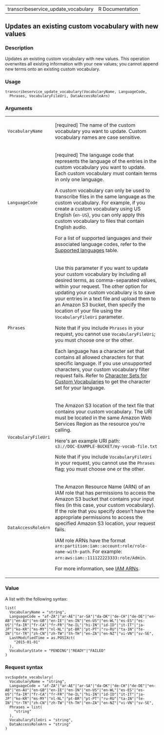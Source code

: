 <table style="width: 100%;">
<tbody>
<tr class="odd">
<td>transcribeservice_update_vocabulary</td>
<td style="text-align: right;">R Documentation</td>
</tr>
</tbody>
</table>

## Updates an existing custom vocabulary with new values

### Description

Updates an existing custom vocabulary with new values. This operation
overwrites all existing information with your new values; you cannot
append new terms onto an existing custom vocabulary.

### Usage

    transcribeservice_update_vocabulary(VocabularyName, LanguageCode,
      Phrases, VocabularyFileUri, DataAccessRoleArn)

### Arguments

<table>
<colgroup>
<col style="width: 35%" />
<col style="width: 65%" />
</colgroup>
<tbody>
<tr class="odd">
<td><code
id="transcribeservice_update_vocabulary_:_VocabularyName">VocabularyName</code></td>
<td><p>[required] The name of the custom vocabulary you want to update.
Custom vocabulary names are case sensitive.</p></td>
</tr>
<tr class="even">
<td><code
id="transcribeservice_update_vocabulary_:_LanguageCode">LanguageCode</code></td>
<td><p>[required] The language code that represents the language of the
entries in the custom vocabulary you want to update. Each custom
vocabulary must contain terms in only one language.</p>
<p>A custom vocabulary can only be used to transcribe files in the same
language as the custom vocabulary. For example, if you create a custom
vocabulary using US English (<code>en-US</code>), you can only apply
this custom vocabulary to files that contain English audio.</p>
<p>For a list of supported languages and their associated language
codes, refer to the <a
href="https://docs.aws.amazon.com/transcribe/latest/dg/supported-languages.html">Supported
languages</a> table.</p></td>
</tr>
<tr class="odd">
<td><code
id="transcribeservice_update_vocabulary_:_Phrases">Phrases</code></td>
<td><p>Use this parameter if you want to update your custom vocabulary
by including all desired terms, as comma-separated values, within your
request. The other option for updating your custom vocabulary is to save
your entries in a text file and upload them to an Amazon S3 bucket, then
specify the location of your file using the
<code>VocabularyFileUri</code> parameter.</p>
<p>Note that if you include <code>Phrases</code> in your request, you
cannot use <code>VocabularyFileUri</code>; you must choose one or the
other.</p>
<p>Each language has a character set that contains all allowed
characters for that specific language. If you use unsupported
characters, your custom vocabulary filter request fails. Refer to <a
href="https://docs.aws.amazon.com/transcribe/latest/dg/charsets.html">Character
Sets for Custom Vocabularies</a> to get the character set for your
language.</p></td>
</tr>
<tr class="even">
<td><code
id="transcribeservice_update_vocabulary_:_VocabularyFileUri">VocabularyFileUri</code></td>
<td><p>The Amazon S3 location of the text file that contains your custom
vocabulary. The URI must be located in the same Amazon Web Services
Region as the resource you're calling.</p>
<p>Here's an example URI path: <code
style="white-space: pre;">⁠s3://DOC-EXAMPLE-BUCKET/my-vocab-file.txt⁠</code></p>
<p>Note that if you include <code>VocabularyFileUri</code> in your
request, you cannot use the <code>Phrases</code> flag; you must choose
one or the other.</p></td>
</tr>
<tr class="odd">
<td><code
id="transcribeservice_update_vocabulary_:_DataAccessRoleArn">DataAccessRoleArn</code></td>
<td><p>The Amazon Resource Name (ARN) of an IAM role that has
permissions to access the Amazon S3 bucket that contains your input
files (in this case, your custom vocabulary). If the role that you
specify doesn’t have the appropriate permissions to access the specified
Amazon S3 location, your request fails.</p>
<p>IAM role ARNs have the format
<code>arn:partition:iam::account:role/role-name-with-path</code>. For
example: <code
style="white-space: pre;">⁠arn:aws:iam::111122223333:role/Admin⁠</code>.</p>
<p>For more information, see <a
href="https://docs.aws.amazon.com/IAM/latest/UserGuide/reference_identifiers.html#identifiers-arns">IAM
ARNs</a>.</p></td>
</tr>
</tbody>
</table>

### Value

A list with the following syntax:

    list(
      VocabularyName = "string",
      LanguageCode = "af-ZA"|"ar-AE"|"ar-SA"|"da-DK"|"de-CH"|"de-DE"|"en-AB"|"en-AU"|"en-GB"|"en-IE"|"en-IN"|"en-US"|"en-WL"|"es-ES"|"es-US"|"fa-IR"|"fr-CA"|"fr-FR"|"he-IL"|"hi-IN"|"id-ID"|"it-IT"|"ja-JP"|"ko-KR"|"ms-MY"|"nl-NL"|"pt-BR"|"pt-PT"|"ru-RU"|"ta-IN"|"te-IN"|"tr-TR"|"zh-CN"|"zh-TW"|"th-TH"|"en-ZA"|"en-NZ"|"vi-VN"|"sv-SE",
      LastModifiedTime = as.POSIXct(
        "2015-01-01"
      ),
      VocabularyState = "PENDING"|"READY"|"FAILED"
    )

### Request syntax

    svc$update_vocabulary(
      VocabularyName = "string",
      LanguageCode = "af-ZA"|"ar-AE"|"ar-SA"|"da-DK"|"de-CH"|"de-DE"|"en-AB"|"en-AU"|"en-GB"|"en-IE"|"en-IN"|"en-US"|"en-WL"|"es-ES"|"es-US"|"fa-IR"|"fr-CA"|"fr-FR"|"he-IL"|"hi-IN"|"id-ID"|"it-IT"|"ja-JP"|"ko-KR"|"ms-MY"|"nl-NL"|"pt-BR"|"pt-PT"|"ru-RU"|"ta-IN"|"te-IN"|"tr-TR"|"zh-CN"|"zh-TW"|"th-TH"|"en-ZA"|"en-NZ"|"vi-VN"|"sv-SE",
      Phrases = list(
        "string"
      ),
      VocabularyFileUri = "string",
      DataAccessRoleArn = "string"
    )
